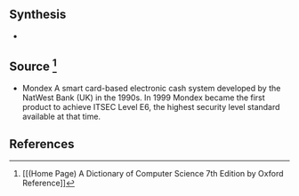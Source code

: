 ## Synthesis
- 
## Source [^1]
- Mondex A smart card-based electronic cash system developed by the NatWest Bank (UK) in the 1990s. In 1999 Mondex became the first product to achieve ITSEC Level E6, the highest security level standard available at that time.
## References

[^1]: [[(Home Page) A Dictionary of Computer Science 7th Edition by Oxford Reference]]